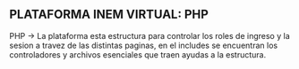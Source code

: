 PLATAFORMA INEM VIRTUAL: PHP
----------------------------------
PHP -> La plataforma esta estructura para controlar los roles de ingreso y la sesion
a travez de las distintas paginas, en el includes se encuentran los controladores y
archivos esenciales que traen ayudas a la estructura.
